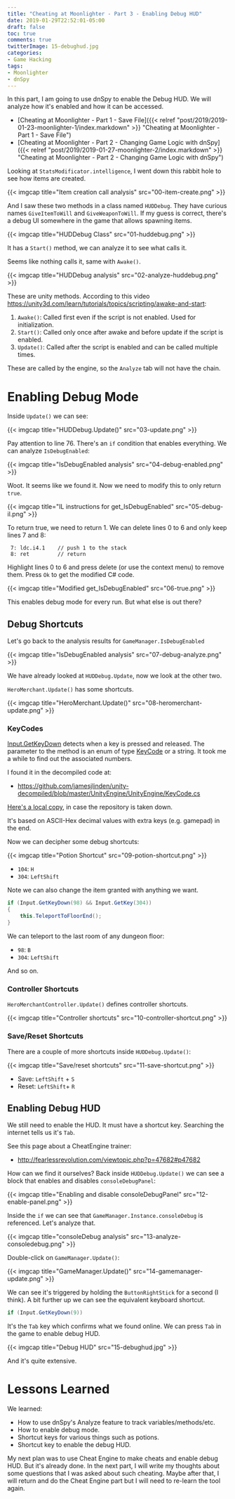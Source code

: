 ```yaml
---
title: "Cheating at Moonlighter - Part 3 - Enabling Debug HUD"
date: 2019-01-29T22:52:01-05:00
draft: false
toc: true
comments: true
twitterImage: 15-debughud.jpg
categories:
- Game Hacking
tags:
- Moonlighter
- dnSpy
---
```


In this part, I am going to use dnSpy to enable the Debug HUD. We will analyze how it's enabled and how it can be accessed.

* [Cheating at Moonlighter - Part 1 - Save File]({{< relref "post/2019/2019-01-23-moonlighter-1/index.markdown" >}} "Cheating at Moonlighter - Part 1 - Save File")
* [Cheating at Moonlighter - Part 2 - Changing Game Logic with dnSpy]({{< relref "post/2019/2019-01-27-moonlighter-2/index.markdown" >}} "Cheating at Moonlighter - Part 2 - Changing Game Logic with dnSpy")

<!--more-->

Looking at `StatsModificator.intelligence`, I went down this rabbit hole to see how items are created.

{{< imgcap title="Item creation call analysis" src="00-item-create.png" >}}

And I saw these two methods in a class named `HUDDebug`. They have curious names `GiveItemToWill` and `GiveWeaponToWill`. If my guess is correct, there's a debug UI somewhere in the game that allows spawning items.

{{< imgcap title="HUDDebug Class" src="01-huddebug.png" >}}

It has a `Start()` method, we can analyze it to see what calls it.

Seems like nothing calls it, same with `Awake()`.

{{< imgcap title="HUDDebug analysis" src="02-analyze-huddebug.png" >}}

These are unity methods. According to this video https://unity3d.com/learn/tutorials/topics/scripting/awake-and-start:

1. `Awake()`: Called first even if the script is not enabled. Used for initialization.
2. `Start()`: Called only once after awake and before update if the script is enabled.
3. `Update()`: Called after the script is enabled and can be called multiple times.

These are called by the engine, so the `Analyze` tab will not have the chain.

# Enabling Debug Mode
Inside `Update()` we can see:

{{< imgcap title="HUDDebug.Update()" src="03-update.png" >}}

Pay attention to line 76. There's an `if` condition that enables everything. We can analyze `IsDebugEnabled`:

{{< imgcap title="IsDebugEnabled analysis" src="04-debug-enabled.png" >}}

Woot. It seems like we found it. Now we need to modify this to only return `true`.

{{< imgcap title="IL instructions for get_IsDebugEnabled" src="05-debug-il.png" >}}

To return true, we need to return 1. We can delete lines 0 to 6 and only keep lines 7 and 8:

```
 7: ldc.i4.1    // push 1 to the stack
 8: ret         // return
```

Highlight lines 0 to 6 and press delete (or use the context menu) to remove them. Press `Ok` to get the modified C# code.

{{< imgcap title="Modified get_IsDebugEnabled" src="06-true.png" >}}

This enables debug mode for every run. But what else is out there?

## Debug Shortcuts
Let's go back to the analysis results for `GameManager.IsDebugEnabled`

{{< imgcap title="IsDebugEnabled analysis" src="07-debug-analyze.png" >}}

We have already looked at `HUDDebug.Update`, now we look at the other two.

`HeroMerchant.Update()` has some shortcuts.

{{< imgcap title="HeroMerchant.Update()" src="08-heromerchant-update.png" >}}

### KeyCodes
[Input.GetKeyDown](https://docs.unity3d.com/ScriptReference/Input.GetKeyDown.html) detects when a key is pressed and released. The parameter to the method is an enum of type [KeyCode](https://docs.unity3d.com/ScriptReference/KeyCode.html) or a string. It took me a while to find out the associated numbers.

I found it in the decompiled code at:

* https://github.com/jamesjlinden/unity-decompiled/blob/master/UnityEngine/UnityEngine/KeyCode.cs

[Here's a local copy](KeyCode.cs), in case the repository is taken down.

It's based on ASCII-Hex decimal values with extra keys (e.g. gamepad) in the end.

Now we can decipher some debug shortcuts:

{{< imgcap title="Potion Shortcut" src="09-potion-shortcut.png" >}}

* `104`: `H`
* `304`: `LeftShift`

Note we can also change the item granted with anything we want.

``` cs
if (Input.GetKeyDown(98) && Input.GetKey(304))
{
    this.TeleportToFloorEnd();
}
```

We can teleport to the last room of any dungeon floor:

* `98`: `B`
* `304`: `LeftShift`

And so on.

### Controller Shortcuts
`HeroMerchantController.Update()` defines controller shortcuts.

{{< imgcap title="Controller shortcuts" src="10-controller-shortcut.png" >}}

### Save/Reset Shortcuts
There are a couple of more shortcuts inside `HUDDebug.Update()`:

{{< imgcap title="Save/reset shortcuts" src="11-save-shortcut.png" >}}

* Save: `LeftShift` + `S`
* Reset: `LeftShift`+ `R`

## Enabling Debug HUD
We still need to enable the HUD. It must have a shortcut key. Searching the internet tells us it's `Tab`.

See this page about a CheatEngine trainer:

* http://fearlessrevolution.com/viewtopic.php?p=47682#p47682

How can we find it ourselves? Back inside `HUDDebug.Update()` we can see a block that enables and disables `consoleDebugPanel`:

{{< imgcap title="Enabling and disable consoleDebugPanel" src="12-enable-panel.png" >}}

Inside the `if` we can see that `GameManager.Instance.consoleDebug` is referenced. Let's analyze that.

{{< imgcap title="consoleDebug  analysis" src="13-analyze-consoledebug.png" >}}

Double-click on `GameManager.Update()`:

{{< imgcap title="GameManager.Update()" src="14-gamemanager-update.png" >}}

We can see it's triggered by holding the `ButtonRightStick` for a second (I think). A bit further up we can see the equivalent keyboard shortcut.

``` cs
if (Input.GetKeyDown(9))
```

It's the `Tab` key which confirms what we found online. We can press `Tab` in the game to enable debug HUD.

{{< imgcap title="Debug HUD" src="15-debughud.jpg" >}}

And it's quite extensive.

# Lessons Learned
We learned:

* How to use dnSpy's Analyze feature to track variables/methods/etc.
* How to enable debug mode.
* Shortcut keys for various things such as potions.
* Shortcut key to enable the debug HUD.

My next plan was to use Cheat Engine to make cheats and enable debug HUD. But it's already done. In the next part, I will write my thoughts about some questions that I was asked about such cheating. Maybe after that, I will return and do the Cheat Engine part but I will need to re-learn the tool again.